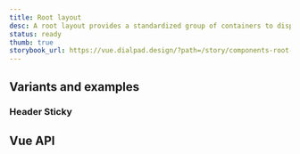 ```yaml
---
title: Root layout
desc: A root layout provides a standardized group of containers to display content at the root level.
status: ready
thumb: true
storybook_url: https://vue.dialpad.design/?path=/story/components-root-layout--default
---
```


<code-well-header>
<dt-root-layout
  class="d-w100p"
  style="height: 30vh!important;"
>
  <template
    #header
  >
    <div class="d-h100p d-bgc-purple-100">Header</div>
  </template>
  <template
    #sidebar
  >
    <div class="d-h100p d-bgc-black-100"><div>Sidebar item 1</div><div>Sidebar item 2</div><div>Sidebar item 3</div></div>
  </template>
  <template>
    <div class="d-h100p">Content</div>
  </template>
  <template
    #footer
  >
    <div class="d-h100p d-bgc-gold-100">Footer</div>
  </template>
</dt-root-layout>
</code-well-header>

## Variants and examples

### Header Sticky

<div
  class="d-h332 d-of-scroll"
>
  <dt-root-layout
    header-sticky
  >
    <template
      #header
    >
      <div class="d-h100p d-bgc-purple-100">Header</div>
    </template>
    <template
      #sidebar
    >
      <div class="d-h100p d-bgc-black-100"><div>Sidebar item 1</div><div>Sidebar item 2</div><div>Sidebar item 3</div></div>
    </template>
    <template>
      <div class="d-h100p">Content</div>
    </template>
    <template
      #footer
    >
      <div class="d-h100p d-bgc-gold-100">Footer</div>
    </template>
  </dt-root-layout>
</div>

## Vue API

<component-vue-table component-name="rootlayout" />
